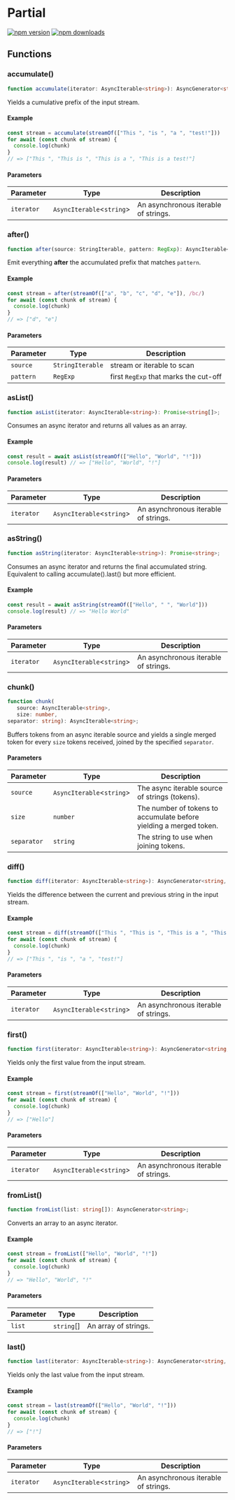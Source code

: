 # Partial

[![npm version](https://badgen.net/npm/v/partialjs)](https://npm.im/partialjs) [![npm downloads](https://badgen.net/npm/dm/partialjs)](https://npm.im/partialjs)

## Functions

### accumulate()

```ts
function accumulate(iterator: AsyncIterable<string>): AsyncGenerator<string, void, unknown>;
```

Yields a cumulative prefix of the input stream.

#### Example

```ts
const stream = accumulate(streamOf(["This ", "is ", "a ", "test!"]))
for await (const chunk of stream) {
  console.log(chunk)
}
// => ["This ", "This is ", "This is a ", "This is a test!"]
```

#### Parameters

| Parameter | Type | Description |
| ------ | ------ | ------ |
| `iterator` | `AsyncIterable`\<`string`\> | An asynchronous iterable of strings. |

### after()

```ts
function after(source: StringIterable, pattern: RegExp): AsyncIterable<string>;
```

Emit everything **after** the accumulated prefix that matches `pattern`.

#### Example

```ts
const stream = after(streamOf(["a", "b", "c", "d", "e"]), /bc/)
for await (const chunk of stream) {
  console.log(chunk)
}
// => ["d", "e"]
```

#### Parameters

| Parameter | Type | Description |
| ------ | ------ | ------ |
| `source` | `StringIterable` | stream or iterable to scan |
| `pattern` | `RegExp` | first `RegExp` that marks the cut-off |

### asList()

```ts
function asList(iterator: AsyncIterable<string>): Promise<string[]>;
```

Consumes an async iterator and returns all values as an array.

#### Example

```ts
const result = await asList(streamOf(["Hello", "World", "!"]))
console.log(result) // => ["Hello", "World", "!"]
```

#### Parameters

| Parameter | Type | Description |
| ------ | ------ | ------ |
| `iterator` | `AsyncIterable`\<`string`\> | An asynchronous iterable of strings. |

### asString()

```ts
function asString(iterator: AsyncIterable<string>): Promise<string>;
```

Consumes an async iterator and returns the final accumulated string.
Equivalent to calling accumulate().last() but more efficient.

#### Example

```ts
const result = await asString(streamOf(["Hello", " ", "World"]))
console.log(result) // => "Hello World"
```

#### Parameters

| Parameter | Type | Description |
| ------ | ------ | ------ |
| `iterator` | `AsyncIterable`\<`string`\> | An asynchronous iterable of strings. |

### chunk()

```ts
function chunk(
   source: AsyncIterable<string>, 
   size: number, 
separator: string): AsyncIterable<string>;
```

Buffers tokens from an async iterable source and yields a single merged token
for every `size` tokens received, joined by the specified `separator`.

#### Parameters

| Parameter | Type | Description |
| ------ | ------ | ------ |
| `source` | `AsyncIterable`\<`string`\> | The async iterable source of strings (tokens). |
| `size` | `number` | The number of tokens to accumulate before yielding a merged token. |
| `separator` | `string` | The string to use when joining tokens. |

### diff()

```ts
function diff(iterator: AsyncIterable<string>): AsyncGenerator<string, void, unknown>;
```

Yields the difference between the current and previous string in the input stream.

#### Example

```ts
const stream = diff(streamOf(["This ", "This is ", "This is a ", "This is a test!"]))
for await (const chunk of stream) {
  console.log(chunk)
}
// => ["This ", "is ", "a ", "test!"]
```

#### Parameters

| Parameter | Type | Description |
| ------ | ------ | ------ |
| `iterator` | `AsyncIterable`\<`string`\> | An asynchronous iterable of strings. |

### first()

```ts
function first(iterator: AsyncIterable<string>): AsyncGenerator<string, void, unknown>;
```

Yields only the first value from the input stream.

#### Example

```ts
const stream = first(streamOf(["Hello", "World", "!"]))
for await (const chunk of stream) {
  console.log(chunk)
}
// => ["Hello"]
```

#### Parameters

| Parameter | Type | Description |
| ------ | ------ | ------ |
| `iterator` | `AsyncIterable`\<`string`\> | An asynchronous iterable of strings. |

### fromList()

```ts
function fromList(list: string[]): AsyncGenerator<string>;
```

Converts an array to an async iterator.

#### Example

```ts
const stream = fromList(["Hello", "World", "!"])
for await (const chunk of stream) {
  console.log(chunk)
}
// => "Hello", "World", "!"
```

#### Parameters

| Parameter | Type | Description |
| ------ | ------ | ------ |
| `list` | `string`[] | An array of strings. |

### last()

```ts
function last(iterator: AsyncIterable<string>): AsyncGenerator<string, void, unknown>;
```

Yields only the last value from the input stream.

#### Example

```ts
const stream = last(streamOf(["Hello", "World", "!"]))
for await (const chunk of stream) {
  console.log(chunk)
}
// => ["!"]
```

#### Parameters

| Parameter | Type | Description |
| ------ | ------ | ------ |
| `iterator` | `AsyncIterable`\<`string`\> | An asynchronous iterable of strings. |

